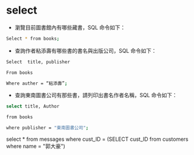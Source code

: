 # select

- 瀏覽目前圖書館內有哪些藏書，SQL 命令如下：
```bash
Select * from books;
```

- 查詢作者粘添壽有哪些書的書名與出版公司，SQL 命令如下：
```bash
Select  title, publisher

From books

Where auther = “粘添壽”;
```

- 查詢東南圖書公司有那些書，請列印出書名作者名稱，SQL 命令如下：
```bash
select title, Author

from books

where publisher = "東南圖書公司";
```


select * from messages where cust_ID = (SELECT cust_ID from customers where name = "郭大豪")
